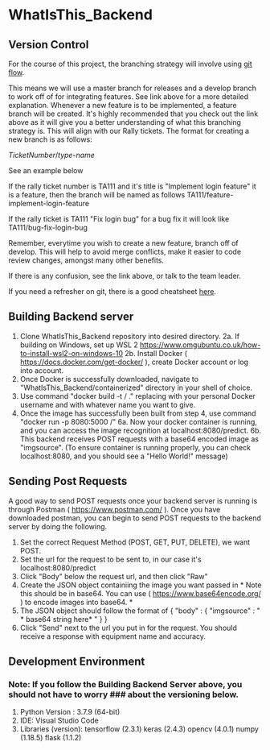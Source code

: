 ﻿# WhatIsThis_Backend

## Version Control
For the course of this project, the branching strategy will involve using [git flow](https://www.atlassian.com/git/tutorials/comparing-workflows/gitflow-workflow).

This means we will use a master branch for releases and a develop branch to work off of for integrating features. See link above for a more detailed explanation. Whenever a new feature is to be implemented, a feature branch will be created. It's highly recommended that you check out the link above as it will give you a better understanding of what this branching strategy is. This will align with our Rally tickets. The format for creating a new branch is as follows:

*TicketNumber*/*type*-*name*

See an example below

If the rally ticket number is TA111 and it's title is "Implement login feature" it is a feature, then the branch will be named as follows
    TA111/feature-implement-login-feature

If the rally ticket is TA111 "Fix login bug" for a bug fix it will look like 
    TA111/bug-fix-login-bug

Remember, everytime you wish to create a new feature, branch off of develop. This will help to avoid merge conflicts, make it easier to code review changes, amongst many other benefits.

If there is any confusion, see the link above, or talk to the team leader.

If you need a refresher on git, there is a good cheatsheet [here](https://www.atlassian.com/git/tutorials/atlassian-git-cheatsheet).

## Building Backend server
1. Clone WhatIsThis_Backend repository into desired directory.
2a. If building on Windows, set up WSL 2 https://www.omgubuntu.co.uk/how-to-install-wsl2-on-windows-10
2b. Install Docker ( https://docs.docker.com/get-docker/ ), create Docker account or log into account.
3. Once Docker is successfully downloaded, navigate to "WhatIsThis_Backend/containerized" directory in your shell of choice.
4. Use command "docker build -t <dockerusername>/<appname> ." replacing <dockerusername> with your personal Docker username and <appname> with whatever name you want to give.
5. Once the image has successfully been built from step 4, use command "docker run -p 8080:5000 <dockerusername>/<appname>"
6a. Now your docker container is running, and you can access the image recognition at localhost:8080/predict.
6b. This backend receives POST requests with a base64 encoded image as "imgsource". (To ensure container is running properly, you can check localhost:8080, and you should see a "Hello World!" message)

## Sending Post Requests
A good way to send POST requests once your backend server is running is through Postman ( https://www.postman.com/ ). Once you have downloaded postman, you can begin to send POST requests to the backend server by doing the following.

1. Set the correct Request Method (POST, GET, PUT, DELETE), we want POST.
2. Set the url for the request to be sent to, in our case it's localhost:8080/predict
3. Click "Body" below the request url, and then click "Raw"
4. Create the JSON object containiing the image you want passed in * Note this should be in base64. You can use ( https://www.base64encode.org/ ) to encode images into base64. *
5. The JSON object should follow the format of 
    {
        "body" : {
            "imgsource" : " * base64 string here* "
        }
    }
6. Click "Send" next to the url you put in for the request. You should receive a response with equipment name and accuracy.

## Development Environment
### Note: If you follow the Building Backend Server above, you should not have to worry  ### about the versioning below.
1. Python Version : 3.7.9 (64-bit)
2. IDE: Visual Studio Code
3. Libraries (version):
    tensorflow (2.3.1)
    keras (2.4.3)
    opencv (4.0.1)
    numpy (1.18.5)
    flask (1.1.2)